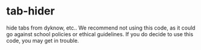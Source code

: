 # tab-hider
hide tabs from dyknow, etc.. 
We recommend not using this code, as it could go against school policies or ethical guidelines. If you do decide to use this code, you may get in trouble.
